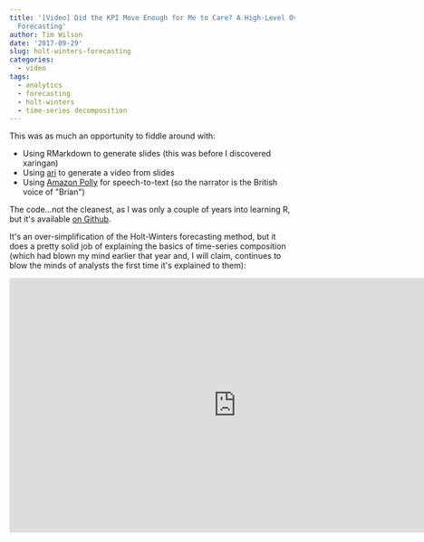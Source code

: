 ```yaml
---
title: '[Video] Did the KPI Move Enough for Me to Care? A High-Level Overview of Holt-Winters
  Forecasting'
author: Tim Wilson
date: '2017-09-29'
slug: holt-winters-forecasting
categories:
  - video
tags:
  - analytics
  - forecasting
  - holt-winters
  - time-series decomposition
---
```


This was as much an opportunity to fiddle around with:

* Using RMarkdown to generate slides (this was before I discovered xaringan)
* Using [ari](http://seankross.com/2017/09/25/Create-Videos-from-R-Markdown-Documents-with-Ari.html) to generate a video from slides
* Using [Amazon Polly](https://aws.amazon.com/polly/) for speech-to-text (so the narrator is the British voice of "Brian")

The code...not the cleanest, as I was only a couple of years into learning R, but it's available [on Github](https://github.com/gilliganondata/holt_winters_demo_video).

It's an over-simplification of the Holt-Winters forecasting method, but it does a pretty solid job of explaining the basics of time-series composition (which had blown my mind earlier that year and, I will claim, continues to blow the minds of analysts the first time it's explained to them):

<iframe width="800" height="450" src="https://www.youtube.com/embed/eGB5x77qnco" title="YouTube video player" frameborder="0" allow="accelerometer; autoplay; clipboard-write; encrypted-media; gyroscope; picture-in-picture" allowfullscreen></iframe>
